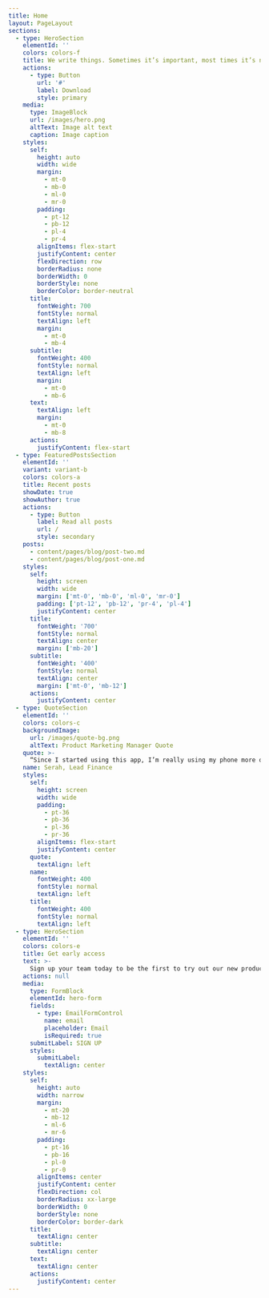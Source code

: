 ```yaml
---
title: Home
layout: PageLayout
sections:
  - type: HeroSection
    elementId: ''
    colors: colors-f
    title: We write things. Sometimes it’s important, most times it’s not.
    actions:
      - type: Button
        url: '#'
        label: Download
        style: primary
    media:
      type: ImageBlock
      url: /images/hero.png
      altText: Image alt text
      caption: Image caption
    styles:
      self:
        height: auto
        width: wide
        margin:
          - mt-0
          - mb-0
          - ml-0
          - mr-0
        padding:
          - pt-12
          - pb-12
          - pl-4
          - pr-4
        alignItems: flex-start
        justifyContent: center
        flexDirection: row
        borderRadius: none
        borderWidth: 0
        borderStyle: none
        borderColor: border-neutral
      title:
        fontWeight: 700
        fontStyle: normal
        textAlign: left
        margin:
          - mt-0
          - mb-4
      subtitle:
        fontWeight: 400
        fontStyle: normal
        textAlign: left
        margin:
          - mt-0
          - mb-6
      text:
        textAlign: left
        margin:
          - mt-0
          - mb-8
      actions:
        justifyContent: flex-start
  - type: FeaturedPostsSection
    elementId: ''
    variant: variant-b
    colors: colors-a
    title: Recent posts
    showDate: true
    showAuthor: true
    actions:
      - type: Button
        label: Read all posts
        url: /
        style: secondary
    posts:
      - content/pages/blog/post-two.md
      - content/pages/blog/post-one.md
    styles:
      self:
        height: screen
        width: wide
        margin: ['mt-0', 'mb-0', 'ml-0', 'mr-0']
        padding: ['pt-12', 'pb-12', 'pr-4', 'pl-4']
        justifyContent: center
      title:
        fontWeight: '700'
        fontStyle: normal
        textAlign: center
        margin: ['mb-20']
      subtitle:
        fontWeight: '400'
        fontStyle: normal
        textAlign: center
        margin: ['mt-0', 'mb-12']
      actions:
        justifyContent: center
  - type: QuoteSection
    elementId: ''
    colors: colors-c
    backgroundImage:
      url: /images/quote-bg.png
      altText: Product Marketing Manager Quote
    quote: >-
      “Since I started using this app, I’m really using my phone more often.”
    name: Serah, Lead Finance
    styles:
      self:
        height: screen
        width: wide
        padding:
          - pt-36
          - pb-36
          - pl-36
          - pr-36
        alignItems: flex-start
        justifyContent: center
      quote:
        textAlign: left
      name:
        fontWeight: 400
        fontStyle: normal
        textAlign: left
      title:
        fontWeight: 400
        fontStyle: normal
        textAlign: left
  - type: HeroSection
    elementId: ''
    colors: colors-e
    title: Get early access
    text: >-
      Sign up your team today to be the first to try out our new product to increae your team’s productivity
    actions: null
    media:
      type: FormBlock
      elementId: hero-form
      fields:
        - type: EmailFormControl
          name: email
          placeholder: Email
          isRequired: true
      submitLabel: SIGN UP
      styles:
        submitLabel:
          textAlign: center
    styles:
      self:
        height: auto
        width: narrow
        margin:
          - mt-20
          - mb-12
          - ml-6
          - mr-6
        padding:
          - pt-16
          - pb-16
          - pl-0
          - pr-0
        alignItems: center
        justifyContent: center
        flexDirection: col
        borderRadius: xx-large
        borderWidth: 0
        borderStyle: none
        borderColor: border-dark
      title:
        textAlign: center
      subtitle:
        textAlign: center
      text:
        textAlign: center
      actions:
        justifyContent: center
---
```

